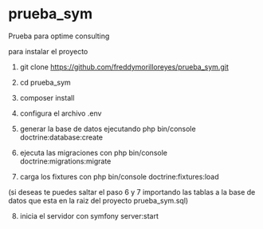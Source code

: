 # prueba_sym
Prueba para optime consulting

para instalar el proyecto 

1. git clone https://github.com/freddymorilloreyes/prueba_sym.git

2. cd prueba_sym

3. composer install

4. configura el archivo .env

5. generar la base de datos ejecutando php bin/console doctrine:database:create

6. ejecuta las migraciones con php bin/console doctrine:migrations:migrate

7. carga los fixtures con php bin/console doctrine:fixtures:load

(si deseas te puedes saltar el paso 6 y 7 importando las tablas a la base de datos que esta en la raiz del proyecto prueba_sym.sql)

8. inicia el servidor con symfony server:start
